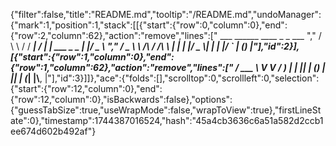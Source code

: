 {"filter":false,"title":"README.md","tooltip":"/README.md","undoManager":{"mark":1,"position":1,"stack":[[{"start":{"row":0,"column":0},"end":{"row":2,"column":62},"action":"remove","lines":["         ___        ______     ____ _                 _  ___  ","        / \\ \\      / / ___|   / ___| | ___  _   _  __| |/ _ \\ ","       / _ \\ \\ /\\ / /\\___ \\  | |   | |/ _ \\| | | |/ _` | (_) |"],"id":2}],[{"start":{"row":1,"column":0},"end":{"row":1,"column":62},"action":"remove","lines":["      / ___ \\ V  V /  ___) | | |___| | (_) | |_| | (_| |\\__, |"],"id":3}]]},"ace":{"folds":[],"scrolltop":0,"scrollleft":0,"selection":{"start":{"row":12,"column":0},"end":{"row":12,"column":0},"isBackwards":false},"options":{"guessTabSize":true,"useWrapMode":false,"wrapToView":true},"firstLineState":0},"timestamp":1744387016524,"hash":"45a4cb3636c6a51a582d2ccb1ee674d602b492af"}